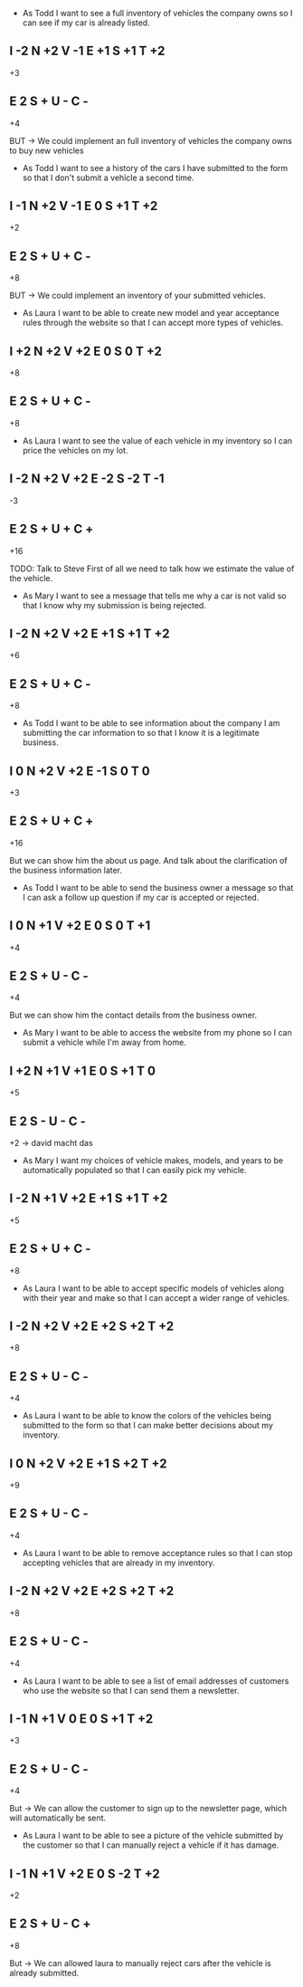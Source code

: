 - As Todd I want to see a full inventory of vehicles the company owns so I can see if my car is already listed.

I -2
N +2
V -1
E +1
S +1
T +2
----
  +3

E  2
S  +
U  -
C  -
----
  +4

BUT ->  We could implement an full inventory of vehicles the company owns to buy new vehicles

- As Todd I want to see a history of the cars I have submitted to the form so that I don't submit a vehicle a second time.

I -1
N +2
V -1
E  0
S +1
T +2
----
  +2

E  2
S  +
U  +
C  -
----
  +8  

BUT -> We could implement an inventory of your submitted vehicles.

- As Laura I want to be able to create new model and year acceptance rules through the website so that I can accept more types of vehicles.

I +2
N +2
V +2
E  0
S  0
T +2
----
  +8

E  2
S  +
U  +
C  -
----
  +8   

  
- As Laura I want to see the value of each vehicle in my inventory so I can price the vehicles on my lot.

I -2
N +2
V +2
E -2
S -2
T -1
----
  -3

E  2
S  +
U  +
C  +
----
  +16  
  
TODO: Talk to Steve
First of all we need to talk how we estimate the value of the vehicle. 

- As Mary I want to see a message that tells me why a car is not valid so that I know why my submission is being rejected.

I -2
N +2
V +2
E +1
S +1
T +2
----
  +6

E  2
S  +
U  +
C  -
----
  +8  

- As Todd I want to be able to see information about the company I am submitting the car information to so that I know it is a legitimate business.

I  0
N +2
V +2
E -1
S  0
T  0
----
  +3

E  2
S  +
U  +
C  +
----
  +16  


But we can show him the about us page. And talk about the 
clarification of the business information later.

- As Todd I want to be able to send the business owner a message so that I can ask a follow up question if my car is accepted or rejected.

I  0
N +1
V +2
E  0
S  0
T +1
----
  +4

E  2
S  +
U  -
C  -
----
  +4   

But we can show him the contact details from the business owner.

- As Mary I want to be able to access the website from my phone so I can submit a vehicle while I'm away from home.

I +2
N +1
V +1
E  0
S +1
T  0
----
  +5

E  2
S  -
U  -
C  -
----
  +2 -> david macht das  

- As Mary I want my choices of vehicle makes, models, and years to be automatically populated so that I can easily pick my vehicle.

I -2
N +1
V +2
E +1
S +1
T +2
----
  +5

E  2
S  +
U  +
C  -
----
  +8     

- As Laura I want to be able to accept specific models of vehicles along with their year and make so that I can accept a wider range of vehicles.

I -2
N +2
V +2
E +2
S +2
T +2
----
  +8

E  2
S  +
U  -
C  -
----
  +4    
 
- As Laura I want to be able to know the colors of the vehicles being submitted to the form so that I can make better decisions about my inventory.

I  0
N +2
V +2
E +1
S +2
T +2
----
  +9

E  2
S  +
U  -
C  -
----
  +4  

- As Laura I want to be able to remove acceptance rules so that I can stop accepting vehicles that are already in my inventory.

I -2
N +2
V +2
E +2
S +2
T +2
----
  +8

E  2
S  +
U  -
C  -
----
  +4  

- As Laura I want to be able to see a list of email addresses of customers who use the website so that I can send them a newsletter.

I -1
N +1
V  0
E  0
S +1
T +2
----
  +3

E  2
S  +
U  -
C  -
----
  +4  

But -> We can allow the customer to sign up to the newsletter page, which will automatically be sent. 

- As Laura I want to be able to see a picture of the vehicle submitted by the customer so that I can manually reject a vehicle if it has damage.

I -1
N +1
V +2
E  0
S -2
T +2
----
  +2

E  2
S  +
U  -
C  +
----
  +8 

But -> We can allowed laura to manually reject cars after the vehicle is already submitted.

